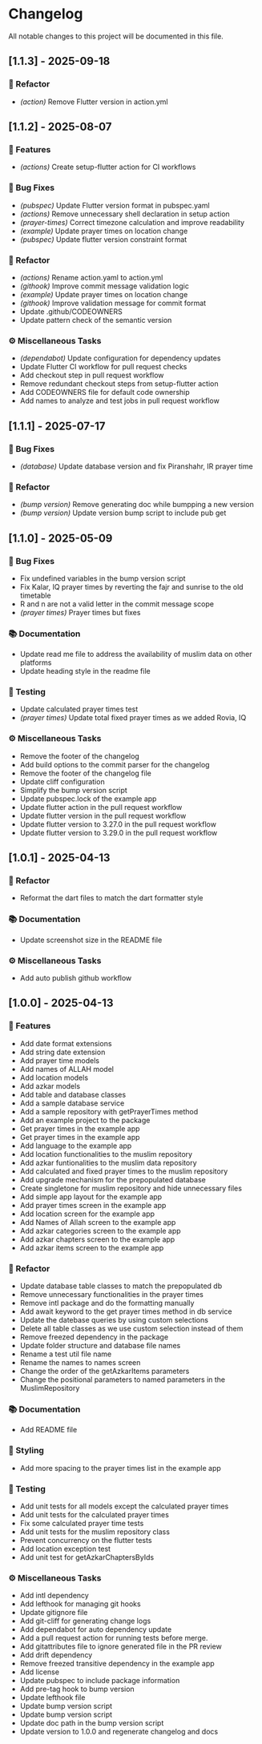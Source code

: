 # Changelog

All notable changes to this project will be documented in this file.

## [1.1.3] - 2025-09-18

### 🚜 Refactor

- *(action)* Remove Flutter version in action.yml

## [1.1.2] - 2025-08-07

### 🚀 Features

- *(actions)* Create setup-flutter action for CI workflows

### 🐛 Bug Fixes

- *(pubspec)* Update Flutter version format in pubspec.yaml
- *(actions)* Remove unnecessary shell declaration in setup action
- *(prayer-times)* Correct timezone calculation and improve readability
- *(example)* Update prayer times on location change
- *(pubspec)* Update flutter version constraint format

### 🚜 Refactor

- *(actions)* Rename action.yaml to action.yml
- *(githook)* Improve commit message validation logic
- *(example)* Update prayer times on location change
- *(githook)* Improve validation message for commit format
- Update .github/CODEOWNERS
- Update pattern check of the semantic version

### ⚙️ Miscellaneous Tasks

- *(dependabot)* Update configuration for dependency updates
- Update Flutter CI workflow for pull request checks
- Add checkout step in pull request workflow
- Remove redundant checkout steps from setup-flutter action
- Add CODEOWNERS file for default code ownership
- Add names to analyze and test jobs in pull request workflow

## [1.1.1] - 2025-07-17

### 🐛 Bug Fixes

- *(database)* Update database version and fix Piranshahr, IR prayer time

### 🚜 Refactor

- *(bump version)* Remove generating doc while bumpping a new version
- *(bump version)* Update version bump script to include pub get

## [1.1.0] - 2025-05-09

### 🐛 Bug Fixes

- Fix undefined variables in the bump version script
- Fix Kalar, IQ prayer times by reverting the fajr and sunrise to the old timetable
- R and n are not a valid letter in the commit message scope
- *(prayer times)* Prayer times but fixes

### 📚 Documentation

- Update read me file to address the availability of muslim data on other platforms
- Update heading style in the readme file

### 🧪 Testing

- Update calculated prayer times test
- *(prayer times)* Update total fixed prayer times as we added Rovia, IQ

### ⚙️ Miscellaneous Tasks

- Remove the footer of the changelog
- Add build options to the commit parser for the changelog
- Remove the footer of the changelog file
- Update cliff configuration
- Simplify the bump version script
- Update pubspec.lock of the example app
- Update flutter action in the pull request workflow
- Update flutter version in the pull request workflow
- Update flutter version to 3.27.0 in the pull request workflow
- Update flutter version to 3.29.0 in the pull request workflow

## [1.0.1] - 2025-04-13

### 🚜 Refactor

- Reformat the dart files to match the dart formatter style

### 📚 Documentation

- Update screenshot size in the README file

### ⚙️ Miscellaneous Tasks

- Add auto publish github workflow

## [1.0.0] - 2025-04-13

### 🚀 Features

- Add date format extensions
- Add string date extension
- Add prayer time models
- Add names of ALLAH model
- Add location models
- Add azkar models
- Add table and database classes
- Add a sample database service
- Add a sample repository with getPrayerTimes method
- Add an example project to the package
- Get prayer times in the example app
- Get prayer times in the example app
- Add language to the example app
- Add location functionalities to the muslim repository
- Add azkar funtionalities to the muslim data repository
- Add calculated and fixed prayer times to the muslim repository
- Add upgrade mechanism for the prepopulated database
- Create singletone for muslim repository and hide unnecessary files
- Add simple app layout for the example app
- Add prayer times screen in the example app
- Add location screen for the example app
- Add Names of Allah screen to the example app
- Add azkar categories screen to the example app
- Add azkar chapters screen to the example app
- Add azkar items screen to the example app

### 🚜 Refactor

- Update database table classes to match the prepopulated db
- Remove unnecessary functionalities in the prayer times
- Remove intl package and do the formatting manually
- Add await keyword to the get prayer times method in db service
- Update the datebase queries by using custom selections
- Delete all table classes as we use custom selection instead of them
- Remove freezed dependency in the package
- Update folder structure and database file names
- Rename a test util file name
- Rename the names to names screen
- Change the order of the getAzkarItems parameters
- Change the positional parameters to named parameters in the MuslimRepository

### 📚 Documentation

- Add README file

### 🎨 Styling

- Add more spacing to the prayer times list in the example app

### 🧪 Testing

- Add unit tests for all models except the calculated prayer times
- Add unit tests for the calculated prayer times
- Fix some calculated prayer time tests
- Add unit tests for the muslim repository class
- Prevent concurrency on the flutter tests
- Add location exception test
- Add unit test for getAzkarChaptersByIds

### ⚙️ Miscellaneous Tasks

- Add intl dependency
- Add lefthook for managing git hooks
- Update gitignore file
- Add git-cliff for generating change logs
- Add dependabot for auto dependency update
- Add a pull request action for running tests before merge.
- Add gitattributes file to ignore generated file in the PR review
- Add drift dependency
- Remove freezed transitive dependency in the example app
- Add license
- Update pubspec to include package information
- Add pre-tag hook to bump version
- Update lefthook file
- Update bump version script
- Update bump version script
- Update doc path in the bump version script
- Update version to 1.0.0 and regenerate changelog and docs
